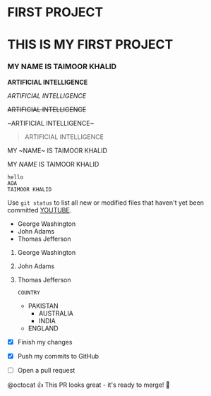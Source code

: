 # FIRST PROJECT

# THIS IS MY FIRST PROJECT
 
### MY NAME IS TAIMOOR KHALID

**ARTIFICIAL INTELLIGENCE**

*ARTIFICIAL INTELLIGENCE*

~~ARTIFICIAL INTELLIGENCE~~

~ARTIFICIAL INTELLIGENCE~

> ARTIFICIAL INTELLIGENCE

MY ~NAME~ IS TAIMOOR KHALID

MY *NAME* IS TAIMOOR KHALID
```
hello 
AOA
TAIMOOR KHALID
```

Use `git status` to list all new or modified files that haven't yet been committed [YOUTUBE](https://www.youtube.com/).


- George Washington
- John Adams
- Thomas Jefferson


1. George Washington
2. John Adams
3. Thomas Jefferson

    `COUNTRY`
      - PAKISTAN
        - AUSTRALIA
        - INDIA
      - ENGLAND
      
      
- [x] Finish my changes
- [x] Push my commits to GitHub
- [ ] Open a pull request



@octocat :+1: This PR looks great - it's ready to merge! :man:
